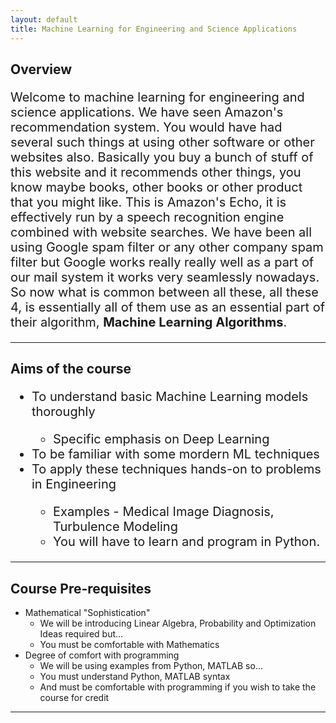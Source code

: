 ```yaml
---
layout: default
title: Machine Learning for Engineering and Science Applications
---
```


## Overview

<p style="font-size: 20px; text-align: justified;"> Welcome to machine learning for engineering and science applications. We have seen Amazon's recommendation system. You would have had several such things at using other software or other websites also. Basically you buy a bunch of stuff of this website and it recommends other things, you know maybe books, other books or other product that you might like. This is Amazon's Echo, it is effectively run by a speech recognition engine combined with website searches. We have been all using Google spam filter or any other company spam filter but Google works really really well as a part of our mail system it works very seamlessly nowadays. So now what is common between all these, all these 4, is essentially all of them use as an essential part of their algorithm, <b>Machine Learning Algorithms</b>.</p>

---

## Aims of the course

<div style="font-size: 20px;">
  <ul>
    <li>To understand basic Machine Learning models thoroughly</li>
    <ul>
  <li>Specific emphasis on Deep Learning</li>
    </ul>
  <li>To be familiar with some mordern ML techniques</li>
    <li>To apply these techniques hands-on to problems in Engineering</li>
    <ul>
  <li>Examples - Medical Image Diagnosis, Turbulence Modeling</li>
  <li>You will have to learn and program in Python.</li>
  </ul>
    
  </div>
  
---

## Course Pre-requisites
- Mathematical "Sophistication"
  - We will be introducing Linear Algebra, Probability and Optimization Ideas required but...
  - You must be comfortable with Mathematics
- Degree of comfort with programming
  - We will be using examples from Python, MATLAB so...
  - You must understand Python, MATLAB syntax
  - And must be comfortable with programming if you wish to take the course for credit
 
 ---


